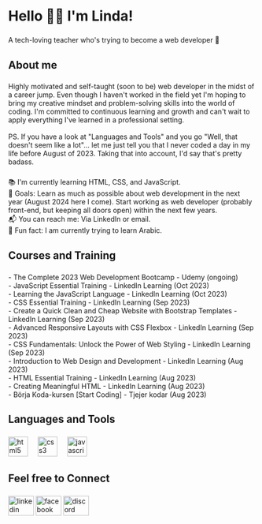 <h1 align="left">Hello 👋🏼 I'm Linda!</h1>

###

<p align="left">A tech-loving teacher who's trying to  become a web developer 💫</p>

###

<h2 align="left">About me</h2>

###

<p align="left">Highly motivated and self-taught (soon to be) web developer in the midst of a career jump. Even though I haven't worked in the field yet I'm hoping to bring my creative mindset and problem-solving skills into the world of coding. I'm committed to continuous learning and growth and can't wait to apply everything I've learned in a professional setting.<br><br>PS. If you have a look at "Languages and Tools" and you go "Well, that doesn't seem like a lot"... let me just tell you that I never coded a day in my life before August of 2023. Taking that into account, I'd say that's pretty badass.</p>

###

<p align="left">📚 I'm currently learning HTML, CSS, and JavaScript.<br>🎯 Goals: Learn as much as possible about web development in the next year (August 2024 here I come). Start working as web developer (probably front-end, but keeping all doors open) within the next few years.<br>📬 You can reach me: Via LinkedIn or email.<br>🎈 Fun fact: I am currently trying to learn Arabic.</p>

###

<h2 align="left">Courses and Training</h2>

###

<p align="left">
  - The Complete 2023 Web Development Bootcamp - Udemy (ongoing)<br>
  - JavaScript Essential Training - LinkedIn Learning (Oct 2023)<br>
  - Learning the JavaScript Language - LinkedIn Learning (Oct 2023)<br>
  - CSS Essential Training - LinkedIn Learning (Sep 2023)<br>
  - Create a Quick Clean and Cheap Website with Bootstrap Templates - LinkedIn Learning (Sep 2023)<br>
  - Advanced Responsive Layouts with CSS Flexbox - LinkedIn Learning (Sep 2023)<br>
  - CSS Fundamentals: Unlock the Power of Web Styling - LinkedIn Learning (Sep 2023)<br>
  - Introduction to Web Design and Development - LinkedIn Learning (Aug 2023)<br>
  - HTML Essential Training - LinkedIn Learning (Aug 2023)<br>
  - Creating Meaningful HTML - LinkedIn Learning (Aug 2023)<br>
  - Börja Koda-kursen [Start Coding] - Tjejer kodar (Aug 2023)</p>

###

<h2 align="left">Languages and Tools</h2>

###

<div align="left">
  <img src="https://cdn.jsdelivr.net/gh/devicons/devicon/icons/html5/html5-original.svg" height="40" alt="html5 logo"  />
  <img width="12" />
  <img src="https://cdn.jsdelivr.net/gh/devicons/devicon/icons/css3/css3-original.svg" height="40" alt="css3 logo"  />
  <img width="12" />
  <img src="https://cdn.jsdelivr.net/gh/devicons/devicon/icons/javascript/javascript-original.svg" height="40" alt="javascript logo"  />
</div>

###

<h2 align="left">Feel free to Connect</h2>

###

<div align="left">
  <img src="https://raw.githubusercontent.com/maurodesouza/profile-readme-generator/master/src/assets/icons/social/linkedin/default.svg" width="52" height="40" alt="linkedin logo"  />
  <img src="https://raw.githubusercontent.com/maurodesouza/profile-readme-generator/master/src/assets/icons/social/facebook/default.svg" width="52" height="40" alt="facebook logo"  />
  <img src="https://raw.githubusercontent.com/maurodesouza/profile-readme-generator/master/src/assets/icons/social/discord/default.svg" width="52" height="40" alt="discord logo"  />
</div>

###
